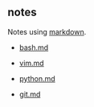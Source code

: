 ## notes

Notes using [markdown](https://daringfireball.net/projects/markdown/syntax).

- [bash.md](https://github.com/hong-chen/notes/blob/master/bash.md)

- [vim.md](https://github.com/hong-chen/notes/blob/master/vim.md)

- [python.md](https://github.com/hong-chen/notes/blob/master/python.md)

- [git.md](https://github.com/hong-chen/notes/blob/master/git.md)
